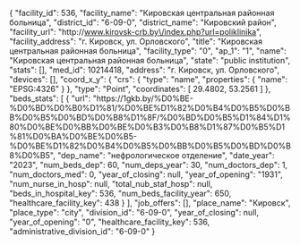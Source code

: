 {
    "facility_id": 536,
    "facility_name": "Кировская центральная районная больница",
    "district_id": "6-09-0",
    "district_name": "Кировский район",
    "facility_url": "http:\/\/www.kirovsk-crb.by\/index.php?url=poliklinika",
    "facility_address": "г. Кировск, ул. Орловского",
    "title": "Кировская центральная районная больница",
    "facility_type": "0",
    "ap_1": "1",
    "name": "Кировская центральная районная больница",
    "state": "public institution",
    "stats": [],
    "med_id": 10214418,
    "address": "г. Кировск, ул. Орловского",
    "devices": [],
    "coord_x_y": {
        "crs": {
            "type": "name",
            "properties": {
                "name": "EPSG:4326"
            }
        },
        "type": "Point",
        "coordinates": [
            29.4802,
            53.2561
        ]
    },
    "beds_stats": [
        {
            "url": "https:\/\/1gkb.by\/%D0%BE-%D0%BD%D0%B0%D1%81\/%D0%BE%D1%82%D0%B4%D0%B5%D0%BB%D0%B5%D0%BD%D0%B8%D1%8F\/%D0%BD%D0%B5%D1%84%D1%80%D0%BE%D0%BB%D0%BE%D0%B3%D0%B8%D1%87%D0%B5%D1%81%D0%BA%D0%BE%D0%B5-%D0%BE%D1%82%D0%B4%D0%B5%D0%BB%D0%B5%D0%BD%D0%B8%D0%B5",
            "dep_name": "нефрологическое отделение",
            "date_year": "2023",
            "num_beds_dep": 60,
            "num_deps_year": 30,
            "num_doctors_dep": 1,
            "num_doctors_med": 0,
            "year_of_closing": null,
            "year_of_opening": "1931",
            "num_nurse_in_hosp": null,
            "total_nub_staf_hosp": null,
            "beds_in_hospital_key": 536,
            "num_beds_facility_year": 650,
            "healthcare_facility_key": 438
        }
    ],
    "job_offers": [],
    "place_name": "Кировск",
    "place_type": "city",
    "division_id": "6-09-0",
    "year_of_closing": null,
    "year_of_opening": "0",
    "healthcare_facility_key": 536,
    "administrative_division_id": "6-09-0"
}